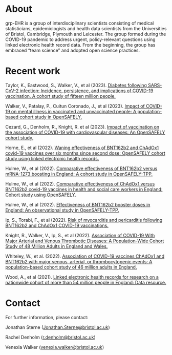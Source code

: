 # About

grp-EHR is a group of interdisciplinary scientists consisting of medical statisticians, epidemiologists and health data scientists from the Universities of Bristol, Cambridge, Plymouth and Leicester. The group formed during the COVID-19 pandemic to address urgent, policy-relevant questions using linked electronic health record data. From the beginning, the group has embraced “team science” and adopted open science practices.

# Recent work

Taylor, K., Eastwood, S., Walker, V., et al (2023). [Diabetes following SARS-CoV-2 infection: Incidence, persistence, and implications of COVID-19 vaccination. A cohort study of fifteen million people.](https://doi.org/10.1101/2023.08.07.23293778)

Walker, V., Patalay, P., Cuitun Coronado, J., et al (2023). [Impact of COVID-19 on mental illness in vaccinated and unvaccinated people: A population-based cohort study in OpenSAFELY.](https://doi.org/10.1101/2023.12.06.23299602)

Cezard, G., Denholm, R., Knight, R. et al (2023). [Impact of vaccination on the association of COVID-19 with cardiovascular diseases: An OpenSAFELY cohort study.](https://www.nature.com/articles/s41467-024-46497-0)

Horne, E., et al (2022). [Waning effectiveness of BNT162b2 and ChAdOx1 covid-19 vaccines over six months since second dose: OpenSAFELY cohort study using linked electronic health records.](https://doi.org/10.1136/bmj-2022-071249)

Hulme, W., et al (2022). [Comparative effectiveness of BNT162b2 versus mRNA-1273 boosting in England: A cohort study in OpenSAFELY-TPP.](https://doi.org/10.1101/2022.07.29.22278186)

Hulme, W., et al (2022). [Comparative effectiveness of ChAdOx1 versus BNT162b2 covid-19 vaccines in health and social care workers in England: Cohort study using OpenSAFELY.](https://doi.org/10.1136/bmj-2021-068946)

Hulme, W., et al (2022). [Effectiveness of BNT162b2 booster doses in England: An observational study in OpenSAFELY-TPP.](https://doi.org/10.1101/2022.06.06.22276026)

Ip, S., Torabi, F., et al (2022). [Risk of myocarditis and pericarditis following BNT162b2 and ChAdOx1 COVID-19 vaccinations.](https://doi.org/10.1101/2022.03.06.21267462)

Knight, R., Walker, V., Ip, S., et al (2022). [Association of COVID-19 With Major Arterial and Venous Thrombotic Diseases: A Population-Wide Cohort Study of 48 Million Adults in England and Wales.](https://doi.org/10.1161/CIRCULATIONAHA.122.060785)

Whiteley, W., et al. (2022). [Association of COVID-19 vaccines ChAdOx1 and BNT162b2 with major venous, arterial, or thrombocytopenic events: A population-based cohort study of 46 million adults in England.](https://doi.org/10.1371/journal.pmed.1003926)

Wood, A., et al (2021). [Linked electronic health records for research on a nationwide cohort of more than 54 million people in England: Data resource.](https://www.bmj.com/content/373/bmj.n826)

# Contact

For further information, please contact: 

Jonathan Sterne (Jonathan.Sterne@bristol.ac.uk)

Rachel Denholm (r.denholm@bristol.ac.uk)

Venexia Walker (venexia.walker@bristol.ac.uk)

